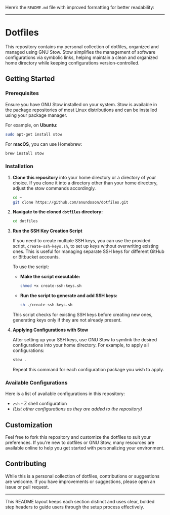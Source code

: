 Here’s the `README.md` file with improved formatting for better readability:

---

# Dotfiles

This repository contains my personal collection of dotfiles, organized and managed using GNU Stow. Stow simplifies the management of software configurations via symbolic links, helping maintain a clean and organized home directory while keeping configurations version-controlled.

## Getting Started

### Prerequisites

Ensure you have GNU Stow installed on your system. Stow is available in the package repositories of most Linux distributions and can be installed using your package manager.

For example, on **Ubuntu**:

```bash
sudo apt-get install stow
```

For **macOS**, you can use Homebrew:

```bash
brew install stow
```

### Installation

1. **Clone this repository** into your home directory or a directory of your choice. If you clone it into a directory other than your home directory, adjust the stow commands accordingly.

    ```bash
    cd ~
    git clone https://github.com/anundsson/dotfiles.git
    ```

2. **Navigate to the cloned `dotfiles` directory:**

    ```bash
    cd dotfiles
    ```

3. **Run the SSH Key Creation Script**

    If you need to create multiple SSH keys, you can use the provided script, `create-ssh-keys.sh`, to set up keys without overwriting existing ones. This is useful for managing separate SSH keys for different GitHub or Bitbucket accounts.

    To use the script:

    - **Make the script executable:**

        ```bash
        chmod +x create-ssh-keys.sh
        ```

    - **Run the script to generate and add SSH keys:**

        ```bash
        sh ./create-ssh-keys.sh
        ```

    This script checks for existing SSH keys before creating new ones, generating keys only if they are not already present.

4. **Applying Configurations with Stow**

    After setting up your SSH keys, use GNU Stow to symlink the desired configurations into your home directory. For example, to apply all configurations:

    ```bash
    stow .
    ```

    Repeat this command for each configuration package you wish to apply.

### Available Configurations

Here is a list of available configurations in this repository:

- `zsh` - Z shell configuration
- *(List other configurations as they are added to the repository)*

## Customization

Feel free to fork this repository and customize the dotfiles to suit your preferences. If you're new to dotfiles or GNU Stow, many resources are available online to help you get started with personalizing your environment.

## Contributing

While this is a personal collection of dotfiles, contributions or suggestions are welcome. If you have improvements or suggestions, please open an issue or pull request.

---

This README layout keeps each section distinct and uses clear, bolded step headers to guide users through the setup process effectively.